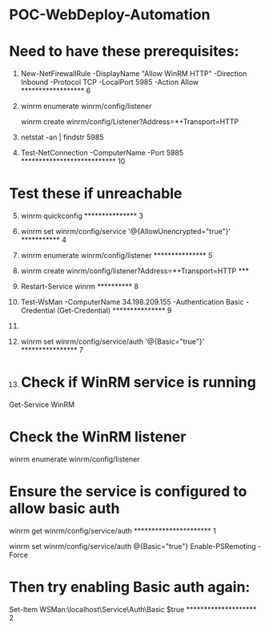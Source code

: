 # POC-WebDeploy-Automation
# Need to have these prerequisites: 
1) New-NetFirewallRule -DisplayName "Allow WinRM HTTP" -Direction Inbound -Protocol TCP -LocalPort 5985 -Action Allow   ******************   6
2) winrm enumerate winrm/config/listener

   winrm create winrm/config/Listener?Address=*+Transport=HTTP

3) netstat -an | findstr 5985
4) Test-NetConnection -ComputerName <public-ip> -Port 5985 *************************** 10

# Test these if unreachable

5) winrm quickconfig   *************** 3
6) winrm set winrm/config/service '@{AllowUnencrypted="true"}' *********** 4
7) winrm enumerate winrm/config/listener *************** 5
9) winrm create winrm/config/listener?Address=*+Transport=HTTP ***
10) Restart-Service winrm  ********** 8
11) Test-WsMan -ComputerName 34.198.209.155 -Authentication Basic -Credential (Get-Credential) *************** 9
12) 
13) winrm set winrm/config/service/auth '@{Basic="true"}' **************** 7


14) # Check if WinRM service is running
Get-Service WinRM

# Check the WinRM listener
winrm enumerate winrm/config/listener

# Ensure the service is configured to allow basic auth
winrm get winrm/config/service/auth    ********************** 1

winrm set winrm/config/service/auth @{Basic="true"}
Enable-PSRemoting -Force

# Then try enabling Basic auth again:
Set-Item WSMan:\localhost\Service\Auth\Basic $true  ******************** 2




